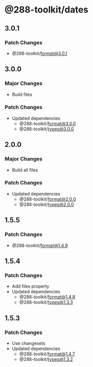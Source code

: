 # @288-toolkit/dates

## 3.0.1

### Patch Changes

- @288-toolkit/format@3.0.1

## 3.0.0

### Major Changes

- Build files

### Patch Changes

- Updated dependencies
  - @288-toolkit/format@3.0.0
  - @288-toolkit/types@3.0.0

## 2.0.0

### Major Changes

- Build all files

### Patch Changes

- Updated dependencies
  - @288-toolkit/format@2.0.0
  - @288-toolkit/types@2.0.0

## 1.5.5

### Patch Changes

- @288-toolkit/format@1.4.9

## 1.5.4

### Patch Changes

- Add files property
- Updated dependencies
  - @288-toolkit/format@1.4.8
  - @288-toolkit/types@1.3.3

## 1.5.3

### Patch Changes

- Use changesets
- Updated dependencies
  - @288-toolkit/format@1.4.7
  - @288-toolkit/types@1.3.2
